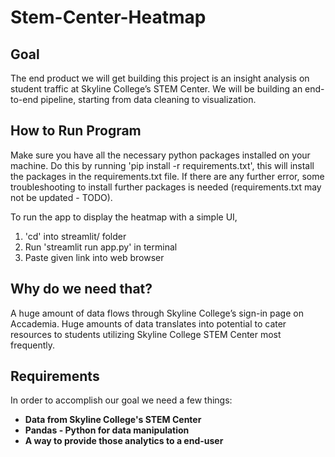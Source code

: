 # Stem-Center-Heatmap

<h2>Goal</h2>
<p>The end product we will get building this project is an insight analysis on student traffic at Skyline College’s STEM Center. We will be building an end-to-end pipeline, starting from data cleaning to visualization.</p>

<h2>How to Run Program</h2>

Make sure you have all the necessary python packages installed on your machine.
Do this by running 'pip install -r requirements.txt', this will install the packages in the requirements.txt file.
If there are any further error, some troubleshooting to install further packages is needed (requirements.txt may not be updated - TODO).

To run the app to display the heatmap with a simple UI,
1. 'cd' into streamlit/ folder
2. Run 'streamlit run app.py' in terminal
3. Paste given link into web browser

<h2>Why do we need that?</h2>
<p>A huge amount of data flows through Skyline College’s sign-in page on Accademia. Huge amounts of data translates into potential to cater resources to students utilizing Skyline College STEM Center most frequently. </p>

<h2>Requirements</h2>
<p>In order to accomplish our goal we need a few things:</p>
<b>
<ul>
  <li>Data from Skyline College's STEM Center</li>
  <li>Pandas - Python for data manipulation</li>
  <li>A way to provide those analytics to a end-user</li>
</ul>
</b>
